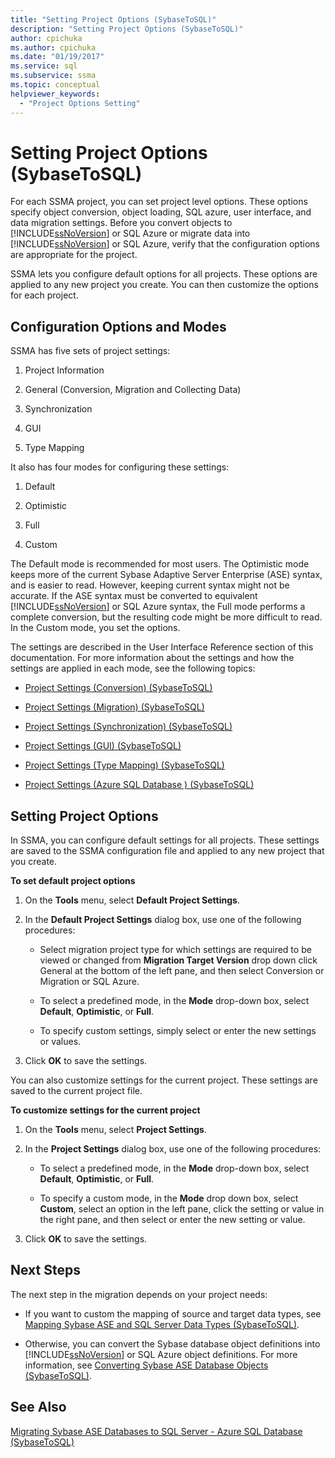 ```yaml
---
title: "Setting Project Options (SybaseToSQL)"
description: "Setting Project Options (SybaseToSQL)"
author: cpichuka
ms.author: cpichuka
ms.date: "01/19/2017"
ms.service: sql
ms.subservice: ssma
ms.topic: conceptual
helpviewer_keywords:
  - "Project Options Setting"
---
```

# Setting Project Options (SybaseToSQL)
For each SSMA project, you can set project level options. These options specify object conversion, object loading, SQL azure, user interface, and data migration settings. Before you convert objects to [!INCLUDE[ssNoVersion](../../includes/ssnoversion-md.md)] or SQL Azure or migrate data into [!INCLUDE[ssNoVersion](../../includes/ssnoversion-md.md)] or SQL Azure, verify that the configuration options are appropriate for the project.  
  
SSMA lets you configure default options for all projects. These options are applied to any new project you create. You can then customize the options for each project.  
  
## Configuration Options and Modes  
SSMA has five sets of project settings:  
  
1.  Project Information  
  
2.  General (Conversion, Migration and Collecting Data)  
  
3.  Synchronization  
  
4.  GUI  
  
5.  Type Mapping  
  
It also has four modes for configuring these settings:  
  
1.  Default  
  
2.  Optimistic  
  
3.  Full  
  
4.  Custom  
  
The Default mode is recommended for most users. The Optimistic mode keeps more of the current Sybase Adaptive Server Enterprise (ASE) syntax, and is easier to read. However, keeping current syntax might not be accurate. If the ASE syntax must be converted to equivalent [!INCLUDE[ssNoVersion](../../includes/ssnoversion-md.md)] or SQL Azure syntax, the Full mode performs a complete conversion, but the resulting code might be more difficult to read. In the Custom mode, you set the options.  
  
The settings are described in the User Interface Reference section of this documentation. For more information about the settings and how the settings are applied in each mode, see the following topics:  
  
-   [Project Settings &#40;Conversion&#41; &#40;SybaseToSQL&#41;](../../ssma/sybase/project-settings-conversion-sybasetosql.md)  
  
-   [Project Settings &#40;Migration&#41; &#40;SybaseToSQL&#41;](../../ssma/sybase/project-settings-migration-sybasetosql.md)  
  
-   [Project Settings &#40;Synchronization&#41; &#40;SybaseToSQL&#41;](../../ssma/sybase/project-settings-synchronization-sybasetosql.md)  
  
-   [Project Settings &#40;GUI&#41; &#40;SybaseToSQL&#41;](../../ssma/sybase/project-settings-gui-sybasetosql.md)  
  
-   [Project Settings &#40;Type Mapping&#41; &#40;SybaseToSQL&#41;](../../ssma/sybase/project-settings-type-mapping-sybasetosql.md)  
  
-   [Project Settings &#40;Azure SQL Database &#41; &#40;SybaseToSQL&#41;](../../ssma/sybase/project-settings-azure-sql-db-sybasetosql.md)  
  
## Setting Project Options  
In SSMA, you can configure default settings for all projects. These settings are saved to the SSMA configuration file and applied to any new project that you create.  
  
**To set default project options**  
  
1.  On the **Tools** menu, select **Default Project Settings**.  
  
2.  In the **Default Project Settings** dialog box, use one of the following procedures:  
  
    -   Select migration project type for which settings are required to be viewed or changed from **Migration Target Version** drop down click General at the bottom of the left pane, and then select Conversion or Migration or SQL Azure.  
  
    -   To select a predefined mode, in the **Mode** drop-down box, select **Default**, **Optimistic**, or **Full**.  
  
    -   To specify custom settings, simply select or enter the new settings or values.  
  
3.  Click **OK** to save the settings.  
  
You can also customize settings for the current project. These settings are saved to the current project file.  
  
**To customize settings for the current project**  
  
1.  On the **Tools** menu, select **Project Settings**.  
  
2.  In the **Project Settings** dialog box, use one of the following procedures:  
  
    -   To select a predefined mode, in the **Mode** drop-down box, select **Default**, **Optimistic**, or **Full**.  
  
    -   To specify a custom mode, in the **Mode** drop down box, select **Custom**, select an option in the left pane, click the setting or value in the right pane, and then select or enter the new setting or value.  
  
3.  Click **OK** to save the settings.  
  
## Next Steps  
The next step in the migration depends on your project needs:  
  
-   If you want to custom the mapping of source and target data types, see [Mapping Sybase ASE and SQL Server Data Types &#40;SybaseToSQL&#41;](../../ssma/sybase/mapping-sybase-ase-and-sql-server-data-types-sybasetosql.md).  
  
-   Otherwise, you can convert the Sybase database object definitions into [!INCLUDE[ssNoVersion](../../includes/ssnoversion-md.md)] or SQL Azure object definitions. For more information, see [Converting Sybase ASE Database Objects &#40;SybaseToSQL&#41;](../../ssma/sybase/converting-sybase-ase-database-objects-sybasetosql.md).  
  
## See Also  
[Migrating Sybase ASE Databases to SQL Server - Azure SQL Database &#40;SybaseToSQL&#41;](../../ssma/sybase/migrating-sybase-ase-databases-to-sql-server-azure-sql-db-sybasetosql.md)  
  
